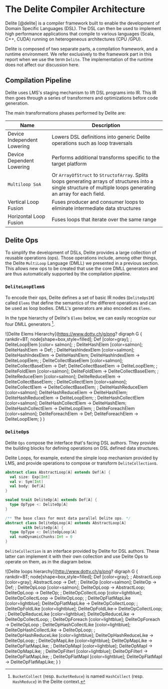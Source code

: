# The Delite Compiler Architecture

Delite [@delite] is a compiler framework built to enable the development of Domain Specific Languages (DSL). The DSL can then be used to implement high performance applications that compile to various languages (Scala, C++, CUDA) running
on heterogeneous architectures (CPU /GPU). 

Delite is composed of two separate parts, a compilation framework, and a runtime environment. We refer exclusively to the framework part in this report when we use the term `Delite`. The implementation of the runtime does not affect our discussion here.

## Compilation Pipeline

Delite uses LMS's staging mechanism to lift DSL programs into IR. This IR then goes through a series of transformers and optimizations before code generation.

The main transformations phases performed by Delite are:

| Name                              | Description                                           |
| --------------------------------- | ----------------------------------------------------- |
| Device Independent Lowering       | Lowers DSL definitions into generic Delite operations such as loop traversals |
| Device Dependent Lowering         | Performs additional transforms specific to the  target platform |
| `Multiloop SoA`                     | Or `ArrayOfStruct` to `StructofArray`. Splits loops generating arrays of structures into a single structure of multiple loops generating an array for each field. | 
| Vertical Loop Fusion              | Fuses producer and consumer loops to eliminate intermediate data structures |
| Horizontal Loop Fusion            | Fuses loops that iterate over the same range | 


## Delite Ops

To simplify the development of DSLs, Delite provides a large collection of reusable operations (ops). Those operations include, among other things, the Delite `MultiLoop` Language (DMLL) we presented in a previous section. This allows new ops to be created that use the core DMLL generators and are thus automatically supported by the compilation pipeline.

### `DeliteLoopElem`s
To encode their ops, Delite defines a set of basic IR nodes (`DeliteOpsIR`) called `Elems` that define the semantics of the different operations and can be used as loop bodies. DMLL's generators are also encoded as `Elems`.

In the type hierarchy of Delite's `Elems` below, we can easily recognize our four DMLL generators [^1delite]. 

![Delite Elems Hierarchy](https://www.dotty.ch/g/png?
  digraph G {
    rankdir=BT;
    node[shape=box,style=filled];
    Def [color=gray];
    ;
    DeliteLoopElem [color= salmon];
    ;
    DeliteHashElem [color=salmon];
    DeliteHashElem -> Def;
    ;
    DeliteHashIndexElem [color=salmon];
    DeliteHashIndexElem -> DeliteHashElem;
    DeliteHashIndexElem -> DeliteLoopElem;
    ;
    DeliteCollectBaseElem [color=salmon];
    DeliteCollectBaseElem -> Def;
    DeliteCollectBaseElem -> DeliteLoopElem;
    ;
    DeliteFoldElem [color=salmon];
    DeliteFoldElem -> DeliteCollectBaseElem;
    ;
    DeliteReduceElem [color=salmon];
    DeliteReduceElem -> DeliteCollectBaseElem;
    ;
    DeliteCollectElem [color=salmon];
    DeliteCollectElem -> DeliteCollectBaseElem;
    ;
    DeliteHashReduceElem [color=salmon];
    DeliteHashReduceElem -> DeliteHashElem;
    DeliteHashReduceElem -> DeliteLoopElem;
    ;
    DeliteHashCollectElem [color=salmon];
    DeliteHashCollectElem -> DeliteHashElem;
    DeliteHashCollectElem -> DeliteLoopElem;
    ;
    DeliteForeachElem [color=salmon];
    DeliteForeachElem -> Def;
    DeliteForeachElem -> DeliteLoopElem;
  }
)




### `DeliteOp`s
Delite `Ops` compose the interface that's facing DSL authors. They provide the building blocks for defining operations on DSL defined data structures. 

Delite Loops, for example, extend the simple loop mechanism provided by LMS, and provide operations to compose or transform `DeliteCollection`s.

```scala
abstract class AbstractLoop[A] extends Def[A] {
  val size: Exp[Int]
  val v: Sym[Int]
  val body: Def[A]
}

sealed trait DeliteOp[A] extends Def[A] {
  type OpType <: DeliteOp[A]
}

/** The base class for most data parallel Delite ops. */
abstract class DeliteOpLoop[A] extends AbstractLoop[A] 
        with DeliteOp[A] {
  type OpType <: DeliteOpLoop[A]
  val numDynamicChunks:Int = 0
}
```

`DeliteCollection` is an interface provided by Delite for DSL authors. These latter can implement it with their own collection and use Delite Ops to operate on them, as in the diagram below.

![Delite loops hierarchy](http://www.dotty.ch/g/png?
  digraph G {
    rankdir=BT;
    node[shape=box,style=filled];
    Def [color=gray];
    ;
    AbstractLoop [color=gray];
    AbstractLoop -> Def;
    ;
    DeliteOp [color=salmon];
    DeliteOp -> Def;
    ;
    DeliteOpLoop [color=salmon];
    DeliteOpLoop -> AbstractLoop;
    DeliteOpLoop -> DeliteOp;
    ;
    DeliteOpCollectLoop [color=lightblue];
    DeliteOpCollectLoop -> DeliteOpLoop;
    ;
    DeliteOpFlatMapLike [color=lightblue];
    DeliteOpFlatMapLike -> DeliteOpCollectLoop;
    ;
    DeliteOpFoldLike [color=lightblue];
    DeliteOpFoldLike-> DeliteOpCollectLoop;
    ;
    DeliteOpReduceLike [color=lightblue];
    DeliteOpReduceLike -> DeliteOpCollectLoop;
    ;
    DeliteOpForeach [color=lightblue]; 
    DeliteOpForeach -> DeliteOpLoop
    ;
    DeliteOpHashCollectLike [color=lightblue];
    DeliteOpHashCollectLike -> DeliteOpLoop;
    ;  
    DeliteOpHashReduceLike [color=lightblue];
    DeliteOpHashReduceLike -> DeliteOpLoop;
    ;
    DeliteOpMapLike [color=lightblue];
    DeliteOpMapLike -> DeliteOpFlatMapLike;
    ;
    DeliteOpMapI [color=lightblue];
    DeliteOpMapI -> DeliteOpMapLike;
    ;
    DeliteOpFilterI [color=lightblue];
    DeliteOpFilterI -> DeliteOpFlatMapLike;
    ;
    DeliteOpFlatMapI [color=lightblue];
    DeliteOpFlatMapI -> DeliteOpFlatMapLike;
  }
)

[^1delite]: `BucketCollect` (resp. `BucketReduce`) is named `HashCollect` (resp. `HashReduce`) in the Delite context.